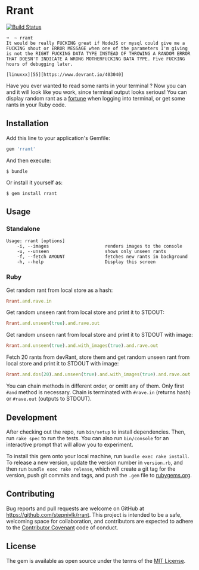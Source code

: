 # Rrant
[![Build Status](https://travis-ci.org/stepnivlk/rrant.svg?branch=master)](https://travis-ci.org/stepnivlk/rrant)

```
➜  ~ rrant
It would be really FUCKING great if NodeJS or mysql could give me a FUCKING shout or ERROR MESSAGE when one of the parameters I'm giving is not the RIGHT FUCKING DATA TYPE INSTEAD OF THROWING A RANDOM ERROR THAT DOESN'T INDICATE A WRONG MOTHERFUCKING DATA TYPE. Five FUCKING hours of debugging later.

[linuxxx][55][https://www.devrant.io/403040]
```

Have you ever wanted to read some rants in your terminal ? Now you can and it will look like you work, since terminal output looks serious!
You can display random rant as a [fortune](https://wiki.archlinux.org/index.php/Fortune) when logging into terminal, or get some rants in your Ruby code.

## Installation

Add this line to your application's Gemfile:

```ruby
gem 'rrant'
```

And then execute:

    $ bundle

Or install it yourself as:

    $ gem install rrant

## Usage

### Standalone
```
Usage: rrant [options]
    -i, --images                     renders images to the console
    -u, --unseen                     shows only unseen rants
    -f, --fetch AMOUNT               fetches new rants in background
    -h, --help                       Display this screen
```

### Ruby

Get random rant from local store as a hash:
```ruby
Rrant.and.rave.in
```

Get random unseen rant from local store and print it to STDOUT:
```ruby
Rrant.and.unseen(true).and.rave.out
```

Get random unseen rant from local store and print it to STDOUT with image:
```ruby
Rrant.and.unseen(true).and.with_images(true).and.rave.out
```

Fetch 20 rants from devRant, store them and get random unseen rant from local store and print it to STDOUT with image:
```ruby
Rrant.and.dos(20).and.unseen(true).and.with_images(true).and.rave.out
```

You can chain methods in different order, or omitt any of them.
Only first ```#and``` method is necessary.
Chain is terminated with ```#rave.in``` (returns hash) or ```#rave.out``` (outputs to STDOUT).

## Development

After checking out the repo, run `bin/setup` to install dependencies. Then, run `rake spec` to run the tests. You can also run `bin/console` for an interactive prompt that will allow you to experiment.

To install this gem onto your local machine, run `bundle exec rake install`. To release a new version, update the version number in `version.rb`, and then run `bundle exec rake release`, which will create a git tag for the version, push git commits and tags, and push the `.gem` file to [rubygems.org](https://rubygems.org).

## Contributing

Bug reports and pull requests are welcome on GitHub at https://github.com/stepnivlk/rrant. This project is intended to be a safe, welcoming space for collaboration, and contributors are expected to adhere to the [Contributor Covenant](http://contributor-covenant.org) code of conduct.


## License

The gem is available as open source under the terms of the [MIT License](http://opensource.org/licenses/MIT).
